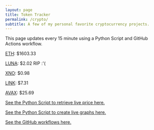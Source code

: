```yaml
---
layout: page
title: Token Tracker
permalink: /crypto/
subtitle: A few of my personal favorite cryptocurrency projects.
---
```


 This page updates every 15 minute using a Python Script and GitHub Actions workflow.


<!--BEGINCRYPTOINPUT-->
[ETH](https://smfxfc.github.io/crypto/eth.html): $1603.33

[LUNA](https://smfxfc.github.io/crypto/luna.html): $2.02 RIP :'(

[XNO](https://smfxfc.github.io/crypto/xno.html): $0.98

[LINK](https://smfxfc.github.io/crypto/link.html): $7.31

[AVAX](https://smfxfc.github.io/crypto/avax.html): $25.69

<!--ENDCRYPTOINPUT-->
 
 
[See the Python Script to retrieve live price here.](https://github.com/smfxfc/smfxfc.github.io/blob/master/src/get_cryptos.py)

[See the Python Script to create live graphs here.](https://github.com/smfxfc/smfxfc.github.io/blob/master/src/graph_crypto.py)

[See the GitHub workflows here.](https://github.com/smfxfc/smfxfc.github.io/blob/master/.github/workflows/)
